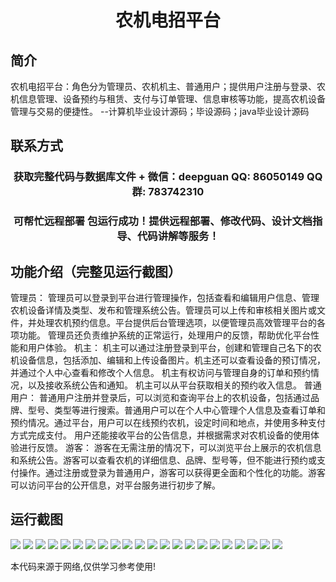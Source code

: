 <p><h1 align="center">农机电招平台</h1></p>

## 简介
农机电招平台：角色分为管理员、农机机主、普通用户；提供用户注册与登录、农机信息管理、设备预约与租赁、支付与订单管理、信息审核等功能，提高农机设备管理与交易的便捷性。    --计算机毕业设计源码；毕设源码；java毕业设计源码


## 联系方式
<p><h3 align="center">获取完整代码与数据库文件 + 微信：deepguan QQ: 86050149 QQ群: 783742310</h3></p>
<p><h3 align="center">可帮忙远程部署 包运行成功！提供远程部署、修改代码、设计文档指导、代码讲解等服务！</h3></p>

## 功能介绍（完整见运行截图）
管理员： 管理员可以登录到平台进行管理操作，包括查看和编辑用户信息、管理农机设备详情及类型、发布和管理系统公告。管理员可以上传和审核相关图片或文件，并处理农机预约信息。平台提供后台管理选项，以便管理员高效管理平台的各项功能。 管理员还负责维护系统的正常运行，处理用户的反馈，帮助优化平台性能和用户体验。
机主： 机主可以通过注册登录到平台，创建和管理自己名下的农机设备信息，包括添加、编辑和上传设备图片。机主还可以查看设备的预订情况，并通过个人中心查看和修改个人信息。 机主有权访问与管理自身的订单和预约情况，以及接收系统公告和通知。 机主可以从平台获取相关的预约收入信息。
普通用户： 普通用户注册并登录后，可以浏览和查询平台上的农机设备，包括通过品牌、型号、类型等进行搜索。普通用户可以在个人中心管理个人信息及查看订单和预约情况。通过平台，用户可以在线预约农机，设定时间和地点，并使用多种支付方式完成支付。 用户还能接收平台的公告信息，并根据需求对农机设备的使用体验进行反馈。
游客： 游客在无需注册的情况下，可以浏览平台上展示的农机信息和系统公告。游客可以查看农机的详细信息、品牌、型号等，但不能进行预约或支付操作。通过注册或登录为普通用户，游客可以获得更全面和个性化的功能。游客可以访问平台的公开信息，对平台服务进行初步了解。


## 运行截图
![](https://bs-1329754181.cos.ap-shanghai.myqcloud.com/spring/NongJiDianZhaoPingTai/img/001.jpg)
![](https://bs-1329754181.cos.ap-shanghai.myqcloud.com/spring/NongJiDianZhaoPingTai/img/002.jpg)
![](https://bs-1329754181.cos.ap-shanghai.myqcloud.com/spring/NongJiDianZhaoPingTai/img/003.jpg)
![](https://bs-1329754181.cos.ap-shanghai.myqcloud.com/spring/NongJiDianZhaoPingTai/img/004.jpg)
![](https://bs-1329754181.cos.ap-shanghai.myqcloud.com/spring/NongJiDianZhaoPingTai/img/005.jpg)
![](https://bs-1329754181.cos.ap-shanghai.myqcloud.com/spring/NongJiDianZhaoPingTai/img/006.jpg)
![](https://bs-1329754181.cos.ap-shanghai.myqcloud.com/spring/NongJiDianZhaoPingTai/img/007.jpg)
![](https://bs-1329754181.cos.ap-shanghai.myqcloud.com/spring/NongJiDianZhaoPingTai/img/008.jpg)
![](https://bs-1329754181.cos.ap-shanghai.myqcloud.com/spring/NongJiDianZhaoPingTai/img/009.jpg)
![](https://bs-1329754181.cos.ap-shanghai.myqcloud.com/spring/NongJiDianZhaoPingTai/img/010.jpg)
![](https://bs-1329754181.cos.ap-shanghai.myqcloud.com/spring/NongJiDianZhaoPingTai/img/011.jpg)
![](https://bs-1329754181.cos.ap-shanghai.myqcloud.com/spring/NongJiDianZhaoPingTai/img/012.jpg)
![](https://bs-1329754181.cos.ap-shanghai.myqcloud.com/spring/NongJiDianZhaoPingTai/img/013.jpg)
![](https://bs-1329754181.cos.ap-shanghai.myqcloud.com/spring/NongJiDianZhaoPingTai/img/014.jpg)
![](https://bs-1329754181.cos.ap-shanghai.myqcloud.com/spring/NongJiDianZhaoPingTai/img/015.jpg)
![](https://bs-1329754181.cos.ap-shanghai.myqcloud.com/spring/NongJiDianZhaoPingTai/img/016.jpg)
![](https://bs-1329754181.cos.ap-shanghai.myqcloud.com/spring/NongJiDianZhaoPingTai/img/017.jpg)
![](https://bs-1329754181.cos.ap-shanghai.myqcloud.com/spring/NongJiDianZhaoPingTai/img/018.jpg)
![](https://bs-1329754181.cos.ap-shanghai.myqcloud.com/spring/NongJiDianZhaoPingTai/img/019.jpg)
![](https://bs-1329754181.cos.ap-shanghai.myqcloud.com/spring/NongJiDianZhaoPingTai/img/020.jpg)
![](https://bs-1329754181.cos.ap-shanghai.myqcloud.com/spring/NongJiDianZhaoPingTai/img/021.jpg)
![](https://bs-1329754181.cos.ap-shanghai.myqcloud.com/spring/NongJiDianZhaoPingTai/img/022.jpg)

<p>本代码来源于网络,仅供学习参考使用!</p>
